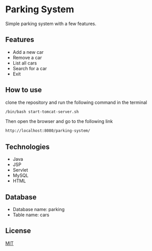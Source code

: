 # Parking System

Simple parking system with a few features.

## Features

- Add a new car
- Remove a car
- List all cars
- Search for a car
- Exit

## How to use
clone the repository and run the following command in the terminal
```bash
/bin/bash start-tomcat-server.sh
```
Then open the browser and go to the following link
```bash
http://localhost:8080/parking-system/
```

## Technologies
- Java
- JSP
- Servlet
- MySQL
- HTML

## Database
- Database name: parking
- Table name: cars

## License
[MIT](https://choosealicense.com/licenses/mit/)
```